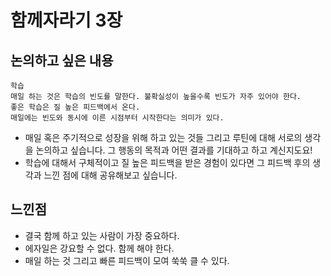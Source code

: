 # 함께자라기 3장

## 논의하고 싶은 내용
~~~
학습
매일 하는 것은 학습의 빈도를 말한다. 불확실성이 높을수록 빈도가 자주 있어야 한다.
좋은 학습은 질 높은 피드백에서 온다.
매일에는 빈도와 동시에 이른 시점부터 시작한다는 의미가 있다.
~~~
- 매일 혹은 주기적으로 성장을 위해 하고 있는 것들 그리고 루틴에 대해 서로의 생각을 논의하고 싶습니다. 
그 행동의 목적과 어떤 결과를 기대하고 하고 계신지도요!
- 학습에 대해서 구체적이고 질 높은 피드백을 받은 경험이 있다면 그 피드백 후의 생각과 느낀 점에 대해 공유해보고 싶습니다. 

## 느낀점
- 결국 함께 하고 있는 사람이 가장 중요하다.
- 에자일은 강요할 수 없다. 함께 해야 한다.
- 매일 하는 것 그리고 빠른 피드백이 모여 쑥쑥 클 수 있다.

